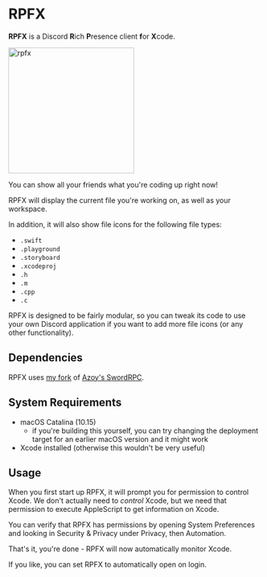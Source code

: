 # RPFX
**RPFX** is a Discord **R**ich **P**resence client **f**or **X**code.

<img width="250" alt="rpfx" src="https://user-images.githubusercontent.com/18737124/79639955-388b7400-81d2-11ea-9631-95c9635a95dc.png">

You can show all your friends what you're coding up right now!

RPFX will display the current file you're working on, as well as your workspace.

In addition, it will also show file icons for the following file types:
- `.swift`
- `.playground`
- `.storyboard`
- `.xcodeproj`
- `.h`
- `.m`
- `.cpp`
- `.c`

RPFX is designed to be fairly modular, so you can tweak its code to use your own Discord application if you want to add more file icons (or any other functionality).

## Dependencies
RPFX uses [my fork](https://github.com/PKBeam/SwordRPC) of [Azoy's SwordRPC](https://github.com/Azoy/SwordRPC).

## System Requirements
- macOS Catalina (10.15) 
  - if you're building this yourself, you can try changing the deployment target for an earlier macOS version and it might work
- Xcode installed (otherwise this wouldn't be very useful)

## Usage
When you first start up RPFX, it will prompt you for permission to control Xcode. We don't actually need to *control* Xcode, 
but we need that permission to execute AppleScript to get information on Xcode.

You can verify that RPFX has permissions by opening System Preferences and looking in Security & Privacy under Privacy, then Automation.

That's it, you're done - RPFX will now automatically monitor Xcode.

If you like, you can set RPFX to automatically open on login.
